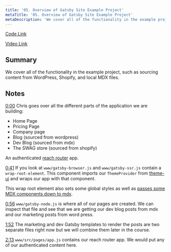 ```yaml
---
title: '05. Overview of Gatsby Site Example Project'
metaTitle: '05. Overview of Gatsby Site Example Project'
metaDescription: 'We cover all of the functionality in the example project, such as sourcing content from WordPress, Shopify, and local MDX files.'
---
```


[Code Link](https://github.com/christopherbiscardi/advanced-gatsby-themes-workshop-code/tree/master)

[Video Link](https://egghead.io/lessons/gatsby-overview-of-gatsby-site-example-project)

## Summary

We cover all of the functionality in the example project, such as sourcing content from WordPress, Shopify, and local MDX files.

## Notes

[0:00](https://egghead.io/lessons/gatsby-overview-of-gatsby-site-example-project) Chris goes over all the different parts of the application we are building:

- Home Page
- Pricing Page
- Company page
- Blog (sourced from wordpress)
- Dev Blog (sourced from mdx)
- The SWAG store (sourced from shopify)

An authenticated [reach router](https://reach.tech/router) app.

[0:41](https://egghead.io/lessons/gatsby-overview-of-gatsby-site-example-project#t=41) If you look at `www/gatsby-browser.js` and `www/gatsby-ssr.js` contain a `wrap-root-element`. This component imports our `ThemeProvider` from [theme-ui](https://theme-ui.com/) and wraps our app with that component.

This wrap root element also sets some global styles as well as [passes some MDX components down to mdx](https://theme-ui.com/mdx-components).

[0:56](https://egghead.io/lessons/gatsby-overview-of-gatsby-site-example-project#t=56) `www/gatsby-node.js` is where all of our pages are created. We can inspect that file and see that we are getting our dev blog posts from mdx and our marketing posts from word press.

[1:52](https://egghead.io/lessons/gatsby-overview-of-gatsby-site-example-project#t=112) The marketing and dev Gatsby templates to render the posts are two separate files right now but we will combine them later in the course.

[2:13](https://egghead.io/lessons/gatsby-overview-of-gatsby-site-example-project#t=133) `www/src/pages/app.js` contains our reach router app. We would put any of our authenticated content here.
